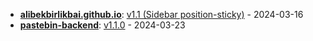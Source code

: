 * **[alibekbirlikbai.github.io](https://github.com/alibekbirlikbai/alibekbirlikbai.github.io)**: [v1.1 (Sidebar position-sticky)](https://github.com/alibekbirlikbai/alibekbirlikbai.github.io/releases/tag/v1.1) - 2024-03-16
* **[pastebin-backend](https://github.com/alibekbirlikbai/pastebin-backend)**: [v1.1.0](https://github.com/alibekbirlikbai/pastebin-backend/releases/tag/v1.1.0) - 2024-03-23